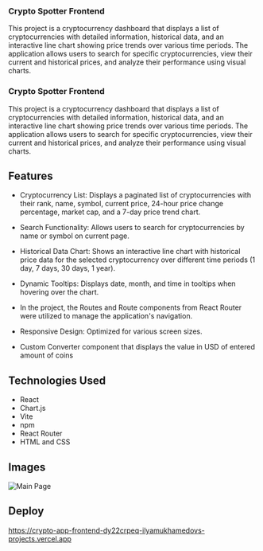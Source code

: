 ### Crypto Spotter Frontend

This project is a cryptocurrency dashboard that displays a list of cryptocurrencies with detailed information, historical data, and an interactive line chart showing price trends over various time periods. The application allows users to search for specific cryptocurrencies, view their current and historical prices, and analyze their performance using visual charts.

### Crypto Spotter Frontend

This project is a cryptocurrency dashboard that displays a list of cryptocurrencies with detailed information, historical data, and an interactive line chart showing price trends over various time periods. The application allows users to search for specific cryptocurrencies, view their current and historical prices, and analyze their performance using visual charts.

## Features

- Cryptocurrency List: Displays a paginated list of cryptocurrencies with their rank, name, symbol, current price, 24-hour price change percentage, market cap, and a 7-day price trend chart.

- Search Functionality: Allows users to search for cryptocurrencies by name or symbol on current page.

- Historical Data Chart: Shows an interactive line chart with historical price data for the selected cryptocurrency over different time periods (1 day, 7 days, 30 days, 1 year).

- Dynamic Tooltips: Displays date, month, and time in tooltips when hovering over the chart.

- In the project, the Routes and Route components from React Router were utilized to manage the application's navigation.

- Responsive Design: Optimized for various screen sizes.

- Custom Converter component that displays the value in USD of entered amount of coins

## Technologies Used

- React
- Chart.js
- Vite
- npm
- React Router
- HTML and CSS

## Images 

![Main Page](https://github.com/ilyamukhamedov/crypto-app-frontend/blob/stage-react-api/src/images/mainPage.png)


## Deploy 

https://crypto-app-frontend-dy22crpeq-ilyamukhamedovs-projects.vercel.app
